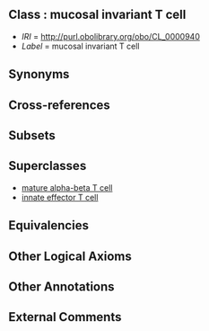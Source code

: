 
## Class : mucosal invariant T cell

 * *IRI* = http://purl.obolibrary.org/obo/CL_0000940
 * *Label* = mucosal invariant T cell

## Synonyms


## Cross-references


## Subsets


## Superclasses

 * [mature alpha-beta T cell](../../CL/91/CL_0000791.md)
 * [innate effector T cell](../../CL/27/CL_0002127.md)

## Equivalencies


## Other Logical Axioms


## Other Annotations


## External Comments

